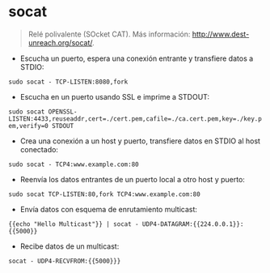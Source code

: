 # socat

> Relé polivalente (SOcket CAT).
> Más información: <http://www.dest-unreach.org/socat/>.

- Escucha un puerto, espera una conexión entrante y transfiere datos a STDIO:

`sudo socat - TCP-LISTEN:8080,fork`

- Escucha en un puerto usando SSL e imprime a STDOUT:

`sudo socat OPENSSL-LISTEN:4433,reuseaddr,cert=./cert.pem,cafile=./ca.cert.pem,key=./key.pem,verify=0 STDOUT`

- Crea una conexión a un host y puerto, transfiere datos en STDIO al host conectado:

`sudo socat - TCP4:www.example.com:80`

- Reenvía los datos entrantes de un puerto local a otro host y puerto:

`sudo socat TCP-LISTEN:80,fork TCP4:www.example.com:80`

- Envía datos con esquema de enrutamiento multicast:

`{{echo "Hello Multicast"}} | socat - UDP4-DATAGRAM:{{224.0.0.1}}:{{5000}}`

- Recibe datos de un multicast:

`socat - UDP4-RECVFROM:{{5000}}}`
